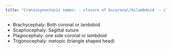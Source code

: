 ```yaml
---
title: "Craniosynostosis names: - closure of bicoronal/bilambdoid  - closure of sagittal suture - closure of unilateral coronal/lambodoid - closure of metopic"
---
```

- Brachycephaly: Both coronal or lambdoid
- Scaphocephaly: Sagittal suture
- Plagiocephaly: one side coronal or lambdoid 
- Trigonocephaly: metopic (triangle shaped head)

